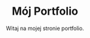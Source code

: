 <!DOCTYPE html>
<html lang="en">
<head>
    <meta charset="UTF-8">
    <meta name="viewport" content="width=device-width, initial-scale=1.0">
    <link rel="stylesheet" href="styles.css">
    <title>Moje Portfolio</title>
</head>
<body>
    <header>
        <div class="header-content">
            <h1>Mój Portfolio</h1>
            <p>Witaj na mojej stronie portfolio.</p>
        </div>
    </header>
    <main>
        <!-- Tutaj możesz umieścić swoje projekty, informacje o sobie itp. -->
    </main>
</body>
</html>
